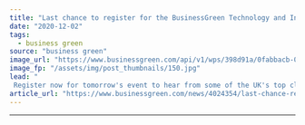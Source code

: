 ```yaml
---
title: "Last chance to register for the BusinessGreen Technology and Investment Forum 2020"
date: "2020-12-02"
tags: 
  - business green
source: "business green"
image_url: "https://www.businessgreen.com/api/v1/wps/398d91a/0fabbacb-02ae-412a-a624-71ffdf3009b5/3/2020-businessgreen-tech-and-innovation-forum-1-185x114.jpg"
image_fp: "/assets/img/post_thumbnails/150.jpg"
lead: "
 Register now for tomorrow's event to hear from some of the UK's top clean tech investors and entrepreneurs ..."
article_url: "https://www.businessgreen.com/news/4024354/last-chance-register-businessgreen-technology-investment-forum-2020"
---
```


---
